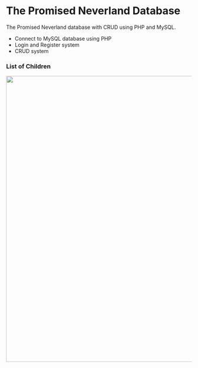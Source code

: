 # The Promised Neverland Database

The Promised Neverland database with CRUD using PHP and MySQL.

- Connect to MySQL database using PHP
- Login and Register system
- CRUD system


### List of Children
<div align="center">
<img src="https://raw.githubusercontent.com/knimoni/TPN-dtbs-v2/master/Assets/tablechildren.png" width="777px" />
</div>
